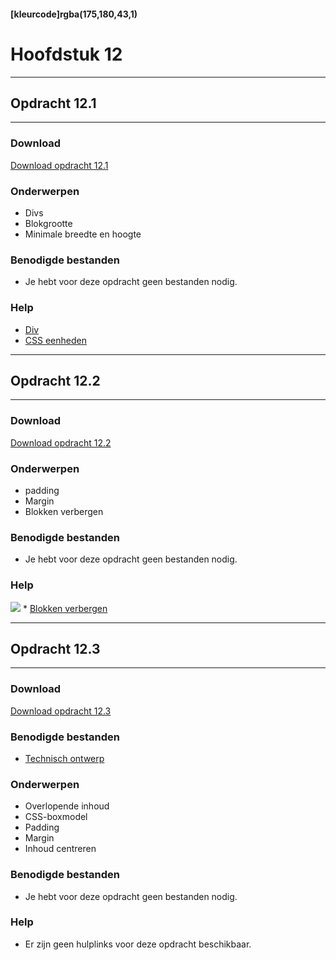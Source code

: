 #### [kleurcode]rgba(175,180,43,1)

# Hoofdstuk 12

---
## Opdracht 12.1
---

### Download
<a href="https://elo.kw1c.nl/CMS/Studie/811%20ICT-Academie/811%20VakkenInhoud/%5BB.14%20HTM%5D%20HTMLCSS/Productie/02.%20Opdrachten/Hoofdstuk%2012/Opdracht%2012.1.pdf" target="_blank">Download opdracht 12.1</a>

### Onderwerpen
*   Divs
*   Blokgrootte
*   Minimale breedte en hoogte

### Benodigde bestanden
*   Je hebt voor deze opdracht geen bestanden nodig.

### Help
*   <a href="http://www.w3schools.com/Tags/tag_div.asp" target="_blank">Div</a>
*   <a href="http://www.w3schools.com/cssref/css_units.asp" target="_blank">CSS eenheden</a>

---
## Opdracht 12.2
---

### Download
<a href="https://elo.kw1c.nl/CMS/Studie/811%20ICT-Academie/811%20VakkenInhoud/%5BB.14%20HTM%5D%20HTMLCSS/Productie/02.%20Opdrachten/Hoofdstuk%2012/Opdracht%2012.2.pdf" target="_blank">Download opdracht 12.2</a>

### Onderwerpen
*   padding
*   Margin
*   Blokken verbergen

### Benodigde bestanden
*   Je hebt voor deze opdracht geen bestanden nodig.

### Help
<img src="https://elo.kw1c.nl/CMS/Studie/811%20ICT-Academie/811%20VakkenInhoud/%5BB.14%20HTM%5D%20HTMLCSS/Productie/02.%20Opdrachten/Hoofdstuk%2012/Resources/box_model.gif">
*   <a href="http://www.w3schools.com/css/css_display_visibility.asp" target="_blank">Blokken verbergen</a> 

---
## Opdracht 12.3
---

### Download
<a href="https://elo.kw1c.nl/CMS/Studie/811%20ICT-Academie/811%20VakkenInhoud/%5BB.14%20HTM%5D%20HTMLCSS/Productie/02.%20Opdrachten/Hoofdstuk%2012/Opdracht%2012.3.pdf" target="_blank">Download opdracht 12.3</a>

### Benodigde bestanden
*   <a href="https://elo.kw1c.nl/CMS/Studie/811%20ICT-Academie/811%20VakkenInhoud/%5BB.14%20HTM%5D%20HTMLCSS/Productie/02.%20Opdrachten/Hoofdstuk%2012/Resources/Opdracht%2012.3%20-%20Technisch%20ontwerp.pdf" target="_blank">Technisch ontwerp</a>

### Onderwerpen
*   Overlopende inhoud
*   CSS-boxmodel
*   Padding
*   Margin
*   Inhoud centreren

### Benodigde bestanden
*   Je hebt voor deze opdracht geen bestanden nodig.

### Help
*   Er zijn geen hulplinks voor deze opdracht beschikbaar.
